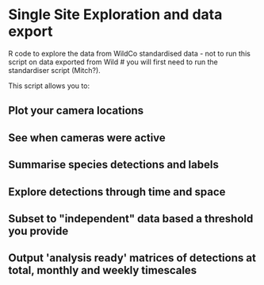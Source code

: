# Single Site Exploration and data export
R code to explore the data from WildCo standardised data - not to run this script on data exported from Wild # you will first need to run the standardiser script (Mitch?).

This script allows you to:

## Plot your camera locations

## See when cameras were active

## Summarise species detections and labels

## Explore detections through time and space

## Subset to "independent" data based a threshold you provide

## Output 'analysis ready' matrices of detections at total, monthly and weekly timescales


